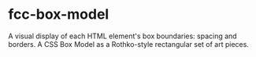 # fcc-box-model
A visual display of each HTML element's box boundaries: spacing and borders. A CSS Box Model as a Rothko-style rectangular set of art pieces.
